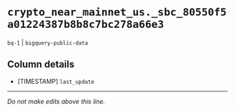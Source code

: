 # `crypto_near_mainnet_us._sbc_80550f5a01224387b8b8c7bc278a66e3`
`bq-1` | `bigquery-public-data`

## Column details
* [TIMESTAMP] `last_update`

-------------------------------------------------------------------------------
*Do not make edits above this line.*
